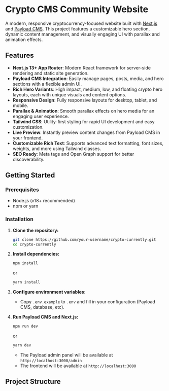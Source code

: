 # Crypto CMS Community Website

A modern, responsive cryptocurrency-focused website built with [Next.js](https://nextjs.org/) and [Payload CMS](https://payloadcms.com/). This project features a customizable hero section, dynamic content management, and visually engaging UI with parallax and animation effects.

## Features

- **Next.js 13+ App Router**: Modern React framework for server-side rendering and static site generation.
- **Payload CMS Integration**: Easily manage pages, posts, media, and hero sections with a flexible admin UI.
- **Rich Hero Variants**: High impact, medium, low, and floating crypto hero layouts, each with unique visuals and content options.
- **Responsive Design**: Fully responsive layouts for desktop, tablet, and mobile.
- **Parallax & Animation**: Smooth parallax effects on hero media for an engaging user experience.
- **Tailwind CSS**: Utility-first styling for rapid UI development and easy customization.
- **Live Preview**: Instantly preview content changes from Payload CMS in your frontend.
- **Customizable Rich Text**: Supports advanced text formatting, font sizes, weights, and more using Tailwind classes.
- **SEO Ready**: Meta tags and Open Graph support for better discoverability.

## Getting Started

### Prerequisites

- Node.js (v18+ recommended)
- npm or yarn

### Installation

1. **Clone the repository:**

   ```bash
   git clone https://github.com/your-username/crypto-currently.git
   cd crypto-currently
   ```

2. **Install dependencies:**

   ```bash
   npm install
   ```

   or

   ```bash
   yarn install
   ```

3. **Configure environment variables:**

   - Copy `.env.example` to `.env` and fill in your configuration (Payload CMS, database, etc).

4. **Run Payload CMS and Next.js:**

   ```bash
   npm run dev
   ```

   or

   ```bash
   yarn dev
   ```

   - The Payload admin panel will be available at `http://localhost:3000/admin`
   - The frontend will be available at `http://localhost:3000`

## Project Structure
